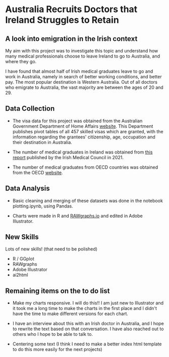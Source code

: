 # Australia Recruits Doctors that Ireland Struggles to Retain

##  A look into emigration in the Irish context 

My aim with this project was to investigate this topic and understand how many medical professionals choose to leave Ireland to go to Australia, and where they go. 

I have found that almost half of Irish medical  graduates leave to go and work in Australia, namely in search of better working conditions, and better pay. The most popular destination is Western Australia. Out of all doctors who emigrate to Australia, the vast majority are between the ages of 20 and 29. 

## Data Collection 

- The visa data for this project was obtained from the Australian Government Department of Home Affairs [website](https://www.homeaffairs.gov.au/). This Department publishes pivot tables of all 457 skilled visas which are granted, with the information regarding the grantees' citizenship, age, occupation and their destination in Australia. 

- The number of medical graduates in Ireland was obtained from [this report](https://www.medicalcouncil.ie/news-and-publications/reports/medical-workforce-intelligence-summary-report-2021.pdf) published by the Irish Medical Council in 2021. 

- The number of medical graduates from OECD countries was obtained from the OECD [website](https://data.oecd.org/healthres/medical-graduates.htm). 

## Data Analysis 

- Basic cleaning and merging of these datasets was done in the notebook plotting.ipynb, using Pandas. 

- Charts were made in R and [RAWgraphs.io](https://www.rawgraphs.io/) and edited in Adobe Illustrator. 

## New Skills 

Lots of new skills! (that need to be polished)

- R / GGplot
- RAWgraphs
- Adobe Illustrator
- ai2html

## Remaining items on the to do list 

- Make my charts responsive. I will do this!! I am just new to Illustrator and it took me a long time to make the charts in the first place and I didn't have the time to make different versions for each chart. 

- I have an interview about this with an Irish doctor in Australia, and I hope to rewrite the text based on that conversation. I have also reached out to others who I hope to be able to talk to.  

- Centering some text (I think I need to make a better index html template to do this more easily for the next projects)
